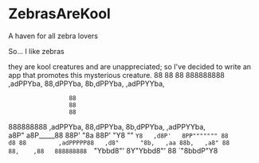 # ZebrasAreKool
A haven for all zebra lovers

So... I like zebras

they are kool creatures and are unappreciated; so I've decided to write an app that promotes this mysterious 
creature.
                     88
                     88
                     88
888888888  ,adPPYba, 88,dPPYba,  8b,dPPYba, ,adPPYYba,

                     
                     88                                 
                     88                                 
                     88                                 
888888888  ,adPPYba, 88,dPPYba,  8b,dPPYba, ,adPPYYba,  
     a8P" a8P_____88 88P'    "8a 88P'   "Y8 ""     `Y8  
  ,d8P'   8PP""""""" 88       d8 88         ,adPPPPP88  
,d8"      "8b,   ,aa 88b,   ,a8" 88         88,    ,88  
888888888  `"Ybbd8"' 8Y"Ybbd8"'  88         `"8bbdP"Y8  
                                                        
